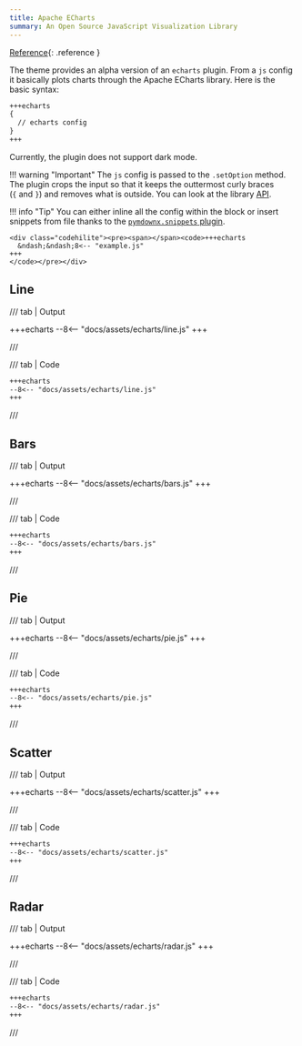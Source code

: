 ```yaml
---
title: Apache ECharts
summary: An Open Source JavaScript Visualization Library
---
```


[Reference](https://echarts.apache.org/en/index.html){: .reference }

The theme provides an alpha version of an `echarts` plugin. From a `js` config it basically plots charts through the Apache ECharts library. Here is the basic syntax:

```md
+++echarts
{ 
  // echarts config 
}
+++
```

Currently, the plugin does not support dark mode.


!!! warning "Important"
    The `js` config is passed to the `.setOption` method. The plugin crops the input so that it keeps the outtermost curly braces (`{` and `}`) and removes what is outside. You can look at the library [API](https://echarts.apache.org/en/option.html).

!!! info "Tip"
    You can either inline all the config within the block or insert snippets from file thanks to the [`pymdownx.snippets` plugin](https://facelessuser.github.io/pymdown-extensions/extensions/snippets/).


    <div class="codehilite"><pre><span></span><code>+++echarts
      &ndash;&ndash;8<-- "example.js"
    +++
    </code></pre></div>


    

## Line


/// tab | Output

+++echarts
--8<-- "docs/assets/echarts/line.js"
+++

///


/// tab | Code

~~~md
+++echarts
--8<-- "docs/assets/echarts/line.js"
+++
~~~

///


## Bars

/// tab | Output

+++echarts
--8<-- "docs/assets/echarts/bars.js"
+++

///


/// tab | Code

~~~md
+++echarts
--8<-- "docs/assets/echarts/bars.js"
+++
~~~

///


## Pie

/// tab | Output

+++echarts
--8<-- "docs/assets/echarts/pie.js"
+++

///


/// tab | Code

~~~md
+++echarts
--8<-- "docs/assets/echarts/pie.js"
+++
~~~

///


## Scatter

/// tab | Output

+++echarts
--8<-- "docs/assets/echarts/scatter.js"
+++

///


/// tab | Code

~~~md
+++echarts
--8<-- "docs/assets/echarts/scatter.js"
+++
~~~

///

## Radar

/// tab | Output

+++echarts
--8<-- "docs/assets/echarts/radar.js"
+++

///


/// tab | Code

~~~md
+++echarts
--8<-- "docs/assets/echarts/radar.js"
+++
~~~

///



